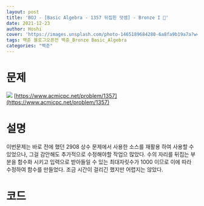 ```yaml
---
layout: post
title: 'BOJ - [Basic Algebra - 1357 뒤집힌 덧셈] - Bronze I 🥉'
date: 2021-12-23
author: Hoshi
cover: 'https://images.unsplash.com/photo-1465189684280-6a8fa9b19a7a?w=1600&q=900'
tags: 백준 블로그오픈전 백준_Bronze Basic_Algebra
categories: "백준"
---
```

# 문제
![]({{site.url}}/assets/img/posts_img/1357.png)
[https://www.acmicpc.net/problem/1357](https://www.acmicpc.net/problem/1357)

# 설명
이번문제는 바로 전에 했던 2908 상수 문제에서 사용한 소스를 재활용 하여 사용할 수 있었으나, 그걸 감안해도 추가적으로 수정해야할 작업으 많았다. 수의 자리를 뒤집는 부분을 함수화 시키고 입력으로 받아들일 수 있는 최대자릿수가 1000 이므로 이에 따라 수정하여 함수를 만들었다. 조금 시간이 걸리긴 했지만 어렵지는 않았다.

# 코드

```c

```
